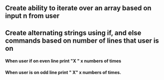 ## Create ability to iterate over an array based on input n from user



## Create alternating strings using if, and else commands based on number of lines that user is on

#### When user if on even line print "X " x numbers of times

#### When user is on odd line print " X" x numbers of times. 
